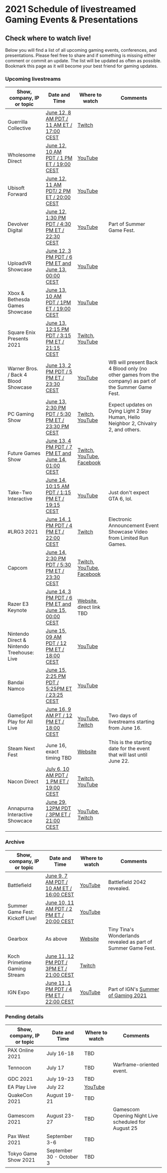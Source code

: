 # 2021 Schedule of livestreamed Gaming Events & Presentations
## Check where to watch live!

Below you will find a list of all upcoming gaming events, conferences, and presentations. Please feel free to share and if something is missing either comment or commit an update. The list will be updated as often as possible. Bookmark this page as it will become your best friend for gaming updates.

### Upcoming livestreams

Show, company, IP or topic | Date and Time | Where to watch | Comments
-------------------- | ------------- | -------------- | --------
Guerrilla Collective | [June 12, 8 AM PDT / 11 AM ET / 17:00 CEST](https://www.timeanddate.com/worldclock/converter.html?iso=20210611T150000&p1=tz_pdt&p2=tz_et&p3=tz_cest) | [Twitch](https://www.twitch.tv/guerrillacollective)
Wholesome Direct | [June 12, 10 AM PDT / 1 PM ET / 19:00 CEST](https://www.timeanddate.com/worldclock/converter.html?iso=20210611T170000&p1=tz_pdt&p2=tz_et&p3=tz_cest) | [YouTube](https://www.youtube.com/watch?v=Ozqhc7YXd3M) | 
Ubisoft Forward | [June 12, 11 AM PDT/  2 PM ET / 20:00 CEST](https://www.timeanddate.com/worldclock/converter.html?iso=20210612T180000&p1=tz_pdt&p2=tz_et&p3=tz_cest) | [YouTube](https://www.youtube.com/watch?v=ydOv_hunhjE) | 
Devolver Digital | [June 12, 1:30 PM PDT / 4:30 PM ET / 22:30 CEST](https://www.timeanddate.com/worldclock/converter.html?iso=20210612T203000&p1=tz_pdt&p2=tz_et&p3=tz_cest) | [YouTube](https://www.youtube.com/user/DevolverDigital) | Part of Summer Game Fest.
UploadVR Showcase | [June 12, 3 PM PDT / 6 PM ET and June 13, 00:00 CEST]() | [YouTube](https://www.youtube.com/channel/UCqDMvCa1tGak6AmijajiKOw) | 
Xbox & Bethesda Games Showcase | [June 13, 10 AM PDT / 1PM ET / 19:00 CEST](https://www.timeanddate.com/worldclock/converter.html?iso=20210613T170000&p1=tz_pdt&p2=tz_et&p3=tz_cest) | [YouTube](https://www.youtube.com/user/xbox) | 
Square Enix Presents 2021 | [June 13, 12:15 PM PDT / 3:15 PM ET / 21:15 CEST](https://www.timeanddate.com/worldclock/converter.html?iso=20210613T191500&p1=tz_pdt&p2=tz_et&p3=tz_cest) | [Twitch](https://www.twitch.tv/squareenix), [YouTube](https://www.youtube.com/c/squareenixna) | 
Warner Bros. / Back 4 Blood Showcase | [June 13, 2 PM PDT / 5 PM ET / 23:30 CEST](https://www.timeanddate.com/worldclock/converter.html?iso=20210613T210000&p1=tz_pdt&p2=tz_et&p3=tz_cest) | [YouTube](https://www.youtube.com/watch?v=MqXeohrnoaY) | WB will present Back 4 Blood only (no other games from the company) as part of the Summer Game Fest.
PC Gaming Show | [June 13, 2:30 PM PDT / 5:30 PM ET / 23:30 PM CEST](https://www.timeanddate.com/worldclock/converter.html?iso=20210613T213000&p1=tz_pdt&p2=tz_et&p3=tz_cest) | [Twitch](https://www.twitch.tv/pcgamer), [YouTube](https://www.youtube.com/pcgamer) | Expect updates on Dying Light 2 Stay Human, Hello Neighbor 2, Chivalry 2, and others.
Future Games Show | [June 13, 4 PM PDT / 7 PM ET and June 14, 01:00 CEST](https://www.timeanddate.com/worldclock/converter.html?iso=20210613T230000&p1=tz_pdt&p2=tz_et&p3=tz_cest) | [Twitch](https://www.twitch.tv/gamesradar), [YouTube](https://www.twitch.tv/gamesradar), [Facebook](https://www.facebook.com/gamesradarplus)
Take-Two Interactive | [June 14, 10:15 AM PDT / 1:15 PM ET / 19:15 CEST](https://www.timeanddate.com/worldclock/converter.html?iso=20210614T171500&p1=tz_pdt&p2=tz_et&p3=tz_cest) | [YouTube](https://www.youtube.com/user/rockstargames) | Just don't expect GTA 6, lol.
#LRG3 2021 | [June 14, 1 PM PDT / 4 PM ET / 22:00 CEST](https://www.timeanddate.com/worldclock/converter.html?iso=20210614T200000&p1=tz_pdt&p2=tz_et&p3=tz_cest) | [Twitch](https://www.twitch.tv/limitedrungames) | Electronic Announcement Event Showcase Video from Limited Run Games.
Capcom | [June 14, 2:30 PM PDT / 5:30 PM ET / 23:30 CEST](https://www.timeanddate.com/worldclock/converter.html?iso=20210614T213000&p1=tz_pdt&p2=tz_et&p3=tz_cest) | [Twitch](https://www.twitch.tv/CapcomUSA), [YouTube](https://www.youtube.com/channel/UCW7h-1mymnJ96akzjrmiIgA), [Facebook](https://www.facebook.com/CapcomUSA)
Razer E3 Keynote | [June 14, 3 PM PDT / 6 PM ET and June 15, 00:00 CEST](https://www.timeanddate.com/worldclock/converter.html?iso=20210614T220000&p1=tz_pdt&p2=tz_et&p3=tz_cest) | [Website](https://www.razer.com/events/razer-e3-keynote), direct link TBD |
Nintendo Direct & Nintendo Treehouse: Live | [June 15, 09 AM PDT / 12 PM ET / 18:00 CEST](https://www.timeanddate.com/worldclock/converter.html?iso=20210615T160000&p1=tz_pdt&p2=tz_et&p3=tz_cest) | [YouTube](https://www.youtube.com/user/Nintendo) | 
Bandai Namco | [June 15, 2:25 PM PDT / 5:25PM ET / 23:25 CEST](https://www.timeanddate.com/worldclock/converter.html?iso=20210614T212500&p1=tz_pdt&p2=tz_et&p3=tz_cest) | [YouTube](https://www.youtube.com/user/NamcoBandaiGamesEU)
GameSpot Play for All Live | [June 16, 9 AM PT / 12 PM ET / 18:00 CEST](https://www.timeanddate.com/worldclock/converter.html?iso=20210616T160000&p1=tz_pdt&p2=tz_et&p3=tz_cest) | [YouTube](https://www.youtube.com/user/gamespot), [Twitch](https://www.twitch.tv/gamespot) | Two days of livestreams starting from June 16.
Steam Next Fest | June 16, exact timing TBD | [Website](https://store.steampowered.com/sale/nextfest) | This is the starting date for the event that will last until June 22.
Nacon Direct | [July 6, 10 AM PDT / 1 PM ET / 19:00 CEST](https://www.timeanddate.com/worldclock/converter.html?iso=20210706T170000&p1=tz_pdt&p2=tz_et&p3=tz_cest) | [Twitch](https://www.twitch.tv/Nacon), [YouTube](https://www.youtube.com/Nacon) | 
Annapurna Interactive Showcace | [June 29, 12PM PDT / 3PM ET / 21:00 CEST](https://www.timeanddate.com/worldclock/converter.html?iso=20210729T190000&p1=tz_pdt&p2=tz_et&p3=tz_cest) | [YouTube](https://www.youtube.com/annapurnainteractive), [Twitch](https://www.twitch.tv/annapurnainteractive)

### Archive

Show, company, IP or topic | Date and Time | Where to watch | Comments
-------------------- | ------------- | -------------- | --------
Battlefield | [June 9, 7 AM PDT / 10 AM ET / 16:00 CEST](https://www.timeanddate.com/worldclock/converter.html?iso=20210609T140000&p1=tz_pdt&p2=tz_et&p3=tz_cest) | [YouTube](https://www.youtube.com/user/battlefield) | Battlefield 2042 revealed.
Summer Game Fest: Kickoff Live! | [June 10, 11 AM PDT / 2 PM ET / 20:00 CEST](https://www.timeanddate.com/worldclock/converter.html?iso=20210610T180000&p1=tz_pdt&p2=tz_et&p3=tz_cest) | [YouTube](https://www.youtube.com/watch?v=MqXeohrnoaY) | 
Gearbox | As above | [Website](https://playwonderlands.2k.com/) | Tiny Tina's Wonderlands revealed as part of Summer Game Fest.
Koch Primetime Gaming Stream | [June 11, 12 PM PDT / 3PM ET / 21:00 CEST](https://www.timeanddate.com/worldclock/converter.html?iso=20210611T190000&p1=tz_pdt&p2=tz_et&p3=tz_cest) | [Twitch](https://www.twitch.tv/weknowsomethingudontknow/) | 
IGN Expo | [June 11, 1 PM PDT / 4 PM ET / 22:00 CEST](https://www.timeanddate.com/worldclock/converter.html?iso=20210611T200000&p1=tz_pdt&p2=tz_et&p3=tz_cest) | [YouTube]() | Part of IGN's [Summer of Gaming 2021](https://www.ign.com/articles/summer-of-gaming-2021-schedule-how-to-watch-announcements-games-date-time)

### Pending details

Show, company, IP or topic | Date and Time | Where to watch | Comments
-------------------- | ------------- | -------------- | --------
PAX Online 2021 | July 16-18 | TBD
Tennocon | July 17 | TBD | Warframe-oriented event.
GDC 2021 | July 19-23 | TBD
EA Play Live | July 22 | [YouTube](https://www.youtube.com/user/EA)
QuakeCon 2021 | August 19-21 | TBD
Gamescom 2021 | August 23-27 | TBD | Gamescom Opening Night Live scheduled for August 25
Pax West 2021 | September 3-6 | TBD
Tokyo Game Show 2021 | September 30 - October 3 | TBD
